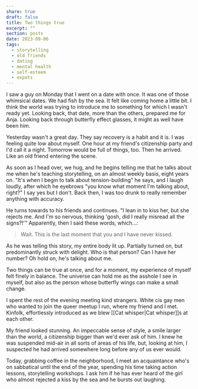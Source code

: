 ```yaml
---
share: true
draft: false
title: Two things true
excerpt: ""
section: posts
date: 2023-09-06
tags:
  - storytelling
  - old friends
  - dating
  - mental health
  - self-esteem
  - expats
---
```


I saw a guy on Monday that I went on a date with once. It was one of those whimsical dates. We had fish by the sea. It felt like coming home a little bit. I think the world was trying to introduce me to something for which I wasn't ready yet. Looking back, that date, more than the others, prepared me for Anja. Looking back through butterfly effect glasses, it might as well have been him. 

Yesterday wasn't a great day. They say recovery is a habit and it is. I was feeling quite low about myself. One hour at my friend's citizenship party and I'd call it a night. Tomorrow would be full of things, too. Then he arrived. Like an old friend entering the scene. 

As soon as I head over, we hug, and he begins telling me that he talks about me when he's teaching storytelling, on an almost weekly basis, eight years on. "It's when I begin to talk about tension-building" he says, and I laugh loudly, after which he eyebrows "you know what moment I'm talking about, right?" I say yes but I don't. Back then, I was too drunk to really remember anything with accuracy. 

He turns towards to his friends and continues. "I lean in to kiss her, but she rejects me. And I'm so nervous, thinking 'gosh, did I really misread all the signs?!'" Apparently, then I said these words, which...:

> Wait. This is the last moment that you and I have never kissed.

As he was telling this story, my entire body lit up. Partially turned on, but predominantly struck with delight. Who is that person? Can I have her number? Oh hold on, he's talking about me. 

Two things can be true at once, and for a moment, my experience of myself felt finely in balance. The universe can hold me as the asshole I see in myself, but also as the person whose butterfly wings can make a small change. 

I spent the rest of the evening meeting kind strangers. White cis gay men who wanted to join the queer meetup I run, where my friend and I met. Kinfolk, effortlessly introduced as we blew [[Cat whisper|Cat whisper]]s at each other. 

My friend looked stunning. An impeccable sense of style, a smile larger than the world, a citizenship bigger than we'd ever ask of him. I knew he was suspended mid-air in all sorts of areas of his life, but, looking at him, I suspected he had arrived somewhere long before any of us ever would. 

Today, grabbing coffee in the neighborhood, I meet an acquaintance who's on sabbatical until the end of the year, spending his time taking action lessons, storytelling workshops.  I ask him if he has ever heard of the girl who almost rejected a kiss by the sea and he bursts out laughing. 